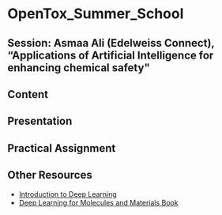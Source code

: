 # OpenTox_Summer_School

## Session: Asmaa Ali (Edelweiss Connect), “Applications of Artificial Intelligence for enhancing chemical safety"

## Content


## Presentation

## Practical Assignment


## Other Resources

- [Introduction to Deep Learning ](https://github.com/dennishnf/intro-to-deep-learning)
- [Deep Learning for Molecules and Materials Book](https://github.com/whitead/dmol-book/blob/main/README.md)



